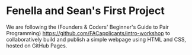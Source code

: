 # Fenella and Sean's First Project

We are following the (Founders & Coders' Beginner's Guide to Pair Programming) <https://github.com/FACapplicants/intro-workshop> to collaboratively build and publish a simple webpage using HTML and CSS, hosted on GitHub Pages.
